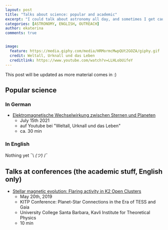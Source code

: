 ```yaml
---
layout: post
title: "Talks about science: popular and academic"
excerpt: "I could talk about astronomy all day, and sometimes I get caught on camera doing so."
categories: [ASTRONOMY, ENGLISH, OUTREACH]
author: ekaterina
comments: true


image:
  feature: https://media.giphy.com/media/HRMormcMwpQUt2GOZA/giphy.gif
  credit: Weltall, Urknall und das Leben
  creditlink: https://www.youtube.com/watch?v=LLHLobUifeY
---
```


This post will be updated as more material comes in :)

## Popular science

### In German

- [Elektromagnetische Wechselwirkung zwischen Sternen und Planeten](https://www.youtube.com/watch?v=LLHLobUifeY)
    - July 15th 2021
    - auf Youtube bei "Weltall, Urknall und das Leben"
    - ca. 30 min

### In English

Nothing yet ¯\ _(ツ)_ /¯

## Talks at conferences (the academic stuff, English only)

- [Stellar magnetic evolution: Flaring activity in K2 Open Clusters](https://online.kitp.ucsb.edu/online/exostar-c19/ilin/)
    - May 20th, 2019
    - KITP Conference: Planet-Star Connections in the Era of TESS and Gaia
    - University College Santa Barbara, Kavli Institute for Theoretical Physics
    - 10 min
